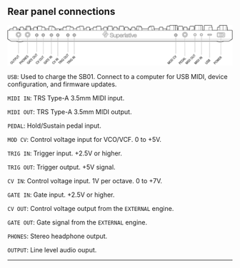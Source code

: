 ## Rear panel connections

![FIGURE 1.1](assets/sb01-back-bottom-aligned-bw.svg)

<article>

`USB`: Used to charge the SB01. Connect to a computer for USB MIDI, device configuration, and firmware updates.

`MIDI IN`: TRS Type-A 3.5mm MIDI input.

`MIDI OUT`: TRS Type-A 3.5mm MIDI output.

`PEDAL`: Hold/Sustain pedal input.

`MOD CV`: Control voltage input for VCO/VCF. 0 to +5V.

`TRIG IN`: Trigger input. +2.5V or higher.

`TRIG OUT`: Trigger output. +5V signal.

`CV IN`: Control voltage input. 1V per octave. 0 to +7V.

`GATE IN`: Gate input. +2.5V or higher.

`CV OUT`: Control voltage output from the `EXTERNAL` engine.

`GATE OUT`: Gate signal from the `EXTERNAL` engine.

`PHONES`: Stereo headphone output.

`OUTPUT`: Line level audio ouput.

</article>

---
